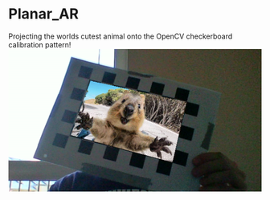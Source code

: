 # Planar_AR

Projecting the worlds cutest animal onto the OpenCV checkerboard calibration pattern!
![Screenshot](https://github.com/The-Statistical-Peacock/Planar_AR/blob/main/Screenshot.png)

